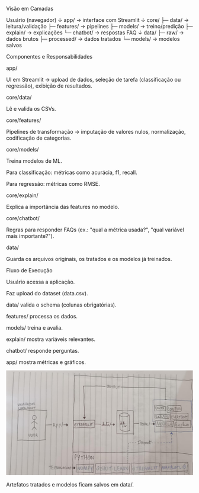 Visão em Camadas

Usuário (navegador)
   ↓
app/  → interface com Streamlit
   ↓
core/ 
   ├─ data/       → leitura/validação
   ├─ features/   → pipelines
   ├─ models/     → treino/predição
   ├─ explain/    → explicações
   └─ chatbot/    → respostas FAQ
   ↓
data/
   ├─ raw/        → dados brutos
   ├─ processed/  → dados tratados
   └─ models/     → modelos salvos

Componentes e Responsabilidades

app/

UI em Streamlit → upload de dados, seleção de tarefa (classificação ou regressão), exibição de resultados.

core/data/

Lê e valida os CSVs.

core/features/

Pipelines de transformação → imputação de valores nulos, normalização, codificação de categorias.

core/models/

Treina modelos de ML.

Para classificação: métricas como acurácia, f1, recall.

Para regressão: métricas como RMSE.

core/explain/

Explica a importância das features no modelo.

core/chatbot/

Regras para responder FAQs (ex.: "qual a métrica usada?", "qual variável mais importante?").

data/

Guarda os arquivos originais, os tratados e os modelos já treinados.

Fluxo de Execução

Usuário acessa a aplicação.

Faz upload do dataset  (data.csv).

data/ valida o schema (colunas obrigatórias).

features/ processa os dados.

models/ treina e avalia.

explain/ mostra variáveis relevantes.

chatbot/ responde perguntas.

app/ mostra métricas e gráficos.

![Diagrama da Arquitetura](./Architeture.png.jpg)


Artefatos tratados e modelos ficam salvos em data/.
